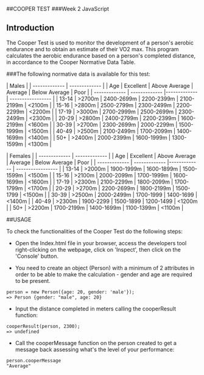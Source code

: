 ##COOPER TEST
###Week 2 JavaScript

Introduction
-------
The Cooper Test is used to monitor the development of a person's aerobic endurance and to obtain an estimate of their VO2 max. This program calculates the aerobic endurance based on a person's completed distance, in accordance to the Cooper Normative Data Table.

###The following normative data is available for this test:

| Males  |
| ------------- | ------------- |
| Age	| Excellent	| Above Average	| Average	| Below Average	| Poor |
| ------------- | ------------- |------------- | ----------------- |
| 13-14 | >2700m | 2400-2699m |	2200-2399m | 2100-2199m |	<2100m |
| 15-16 |	>2800m | 2500-2799m	| 2300-2499m | 2200-2299m	| <2200m |
| 17-19	| >3000m | 2700-2999m | 2500-2699m | 2300-2499m | <2300m |
| 20-29	| >2800m | 2400-2799m	| 2200-2399m | 1600-2199m	| <1600m |
| 30-39	| >2700m | 2300-2699m | 2000-2299m | 1500-1999m	| <1500m |
| 40-49	| >2500m | 2100-2499m	| 1700-2099m | 1400-1699m	| <1400m |
| 50+	  | >2400m | 2000-2399m |	1600-1999m | 1300-1599m	| <1300m |


| Females  |
| ------------- | ------------- |
| Age	| Excellent	| Above Average	| Average	| Below Average	| Poor |
| ------------- | ------------- |------------- | ----------------- |
| 13-14 | >2000m | 1900-1999m |	1600-1899m | 1500-1599m |	<1500m |
| 15-16 |	>2100m | 2000-2099m	| 1700-1999m | 1600-1699m	| <1600m |
| 17-19	| >2300m | 2100-2299m | 1800-2099m | 1700-1799m | <1700m |
| 20-29	| >2700m | 2200-2699m	| 1800-2199m | 1500-1799	| <1500m |
| 30-39	| >2500m | 2000-2499m | 1700-1999  | 1400-1699	| <1400m |
| 40-49	| >2300m | 1900-2299	| 1500-1899  | 1200-1499	| <1200m |
| 50+	  | >2200m | 1700-2199m |	1400-1699m | 1100-1399m	| <1100m |


##USAGE

To check the functionalities of the Cooper Test do the following steps:

* Open the Index.html file in your browser, access the developers tool right-clicking on the webpage, click on 'Inspect', then click on the 'Console' button.

* You need to create an object (Person) with a minimum of 2 attributes in order to be able to make   the calculation - gender and age are required to be present.

```
person = new Person({age: 20, gender: 'male'});
=> Person {gender: "male", age: 20}
```

* Input the distance completed in meters calling the cooperResult function:

```
cooperResult(person, 2300);
=> undefined

```
* Call the cooperMessage function on the person created to get a message back assessing what's the level of your performance:

```
person.cooperMessage
"Average"

```
